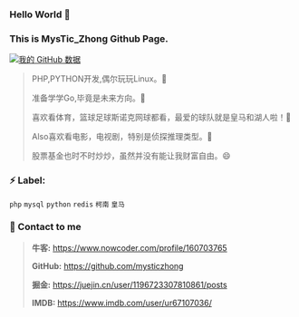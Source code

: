 ### Hello World 👋
### This is MysTic_Zhong Github Page.


[![我的 GitHub 数据](https://github-readme-stats.vercel.app/api?username=mysticzhong)]()

> PHP,PYTHON开发,偶尔玩玩Linux。🔭
>
> 准备学学Go,毕竟是未来方向。👯
>
> 喜欢看体育，篮球足球斯诺克网球都看，最爱的球队就是皇马和湖人啦！🌱
>
> Also喜欢看电影，电视剧，特别是侦探推理类型。🤔
> 
> 股票基金也时不时炒炒，虽然并没有能让我财富自由。😄

### ⚡ Label:

`php`  `mysql`  `python`  `redis`  `柯南`  `皇马`


### 💬 Contact to me

> **牛客:** https://www.nowcoder.com/profile/160703765
>
> **GitHub:** https://github.com/mysticzhong
>
> **掘金:** https://juejin.cn/user/1196723307810861/posts
>
> **IMDB:** https://www.imdb.com/user/ur67107036/
>


